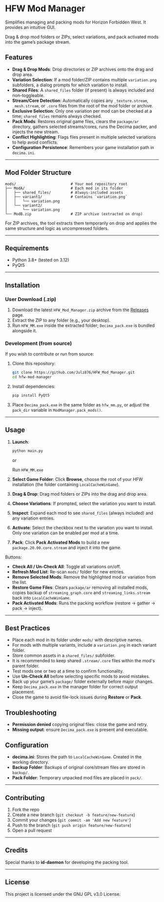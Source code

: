 # HFW Mod Manager
Simplifies managing and packing mods for Horizon Forbidden West. It provides an intuitive GUI.

Drag & drop mod folders or ZIPs, select variations, and pack activated mods into the game’s package stream.


## Features

- **Drag & Drop Mods**: Drop directories or ZIP archives onto the drag and drop area.
- **Variation Selection**: If a mod folder/ZIP contains multiple `variation.png` subfolders, a dialog prompts for which variation to install.
- **Shared Files**: A `shared_files` folder (if present) is always included and non-toggleable.
- **Stream/Core Detection**: Automatically copies any `_texture.stream`, `_mesh.stream`, or `.core` files from the root of the mod folder or archive.
- **Exclusive Selection**: Only one variation per mod can be checked at a time; `shared_files` remains always checked.
- **Pack Mods**: Restores original game files, clears the `package/ar` directory, gathers selected streams/cores, runs the Decima packer, and injects the new stream.
- **Conflict Highlighting**: Flags files present in multiple selected variations to help avoid conflicts.
- **Configuration Persistence**: Remembers your game installation path in `decima.ini`.

---

## Mod Folder Structure

```
mods/                         # Your mod repository root
├── ModA/                     # Each mod in its folder
│   ├── shared_files/         # Always-included assets
│   ├── variant1/             # Contains `variation.png`
│   │   └── variation.png
│   └── variant2/
│       └── variation.png
└── ModB.zip                  # ZIP archive (extracted on drop)
```

For ZIP archives, the tool extracts them temporarily on drop and applies the same structure and logic as uncompressed folders.

---

## Requirements

- Python 3.8+ (tested on 3.12)
- PyQt5

---

## Installation

### User Download (.zip)

1. Download the latest `HFW_Mod_Manager.zip` archive from the [Releases](https://github.com/Julz876/HFW_Mod_Manager/releases) page.
2. Extract the ZIP to any folder (e.g., your desktop).
3. Run `HFW_MM.exe` inside the extracted folder; `Decima_pack.exe` is bundled alongside it.

### Development (from source)

If you wish to contribute or run from source:

1. Clone this repository:

   ```bash
   git clone https://github.com/Julz876/HFW_Mod_Manager.git
   cd hfw-mod-manager
   ```

2. Install dependencies:

   ```bash
   pip install PyQt5
   ```

3. Place `Decima_pack.exe` in the same folder as `hfw_mm.py`, or adjust the `pack_dir` variable in `ModManager.pack_mods()`.

---

## Usage

1. **Launch**:

   ```bash
   python main.py
   ```

   or

   Run `HFW_MM.exe`

2. **Select Game Folder**: Click **Browse**, choose the root of your HFW installation (the folder containing `LocalCacheWinGame`).

3. **Drag & Drop**: Drag mod folders or ZIPs into the drag and drop area.

4. **Choose Variations**: If prompted, select the variation you want to install.

5. **Inspect**: Expand each mod to see `shared_files` (always included) and any variation entries.

6. **Activate**: Select the checkbox next to the variation you want to install. Only one variation can be enabled per mod at a time.

7. **Pack**: Click **Pack Activated Mods** to build a new `package.20.00.core.stream` and inject it into the game.

Buttons:

- **Check All / Un-Check All**: Toggle all variations on/off.
- **Refresh Mod List**: Re-scan `mods/` folder for new entries.
- **Remove Selected Mods**: Remove the highlighted mod or variation from the list.
- **Restore Game Files**: Clears `package/ar` removing all installed mods, copies backup of `streaming_graph.core` and `streaming_links.stream` back into `LocalCacheWinGame`.
- **Pack Activated Mods**: Runs the packing workflow (restore → gather → pack → inject).

---

## Best Practices

- Place each mod in its folder under `mods/` with descriptive names.
- For mods with multiple variants, include a `variation.png` in each variant folder.
- Store common assets in a `shared_files/` subfolder.
- It is recommended to keep shared `.stream/.core` files within the mod's parent folder.
- Test mods one or two at a time to confirm functionality.
- Use **Un-Check All** before selecting specific mods to avoid mistakes.
- Back up your game’s `package/` folder externally before major changes.
- Keep `Decima_pack.exe` in the manager folder for correct output placement.
- Close the game to avoid file-lock issues during **Restore** or **Pack**.

## Troubleshooting

- **Permission denied** copying original files: close the game and retry.
- **Missing output**: ensure `Decima_pack.exe` is present and executable.

## Configuration

- **decima.ini**: Stores the path to `LocalCacheWinGame`. Created in the working directory.
- **Backup Folder**: Backups of original core/stream files are stored in `backup/`.
- **Pack Folder**: Temporary unpacked mod files are placed in `pack/`.

---

## Contributing

1. Fork the repo
2. Create a new branch (`git checkout -b feature/new-feature`)
3. Commit your changes (`git commit -am 'Add new feature'`)
4. Push to the branch (`git push origin feature/new-feature`)
5. Open a pull request

---

## Credits

Special thanks to **id-daemon** for developing the packing tool.

---

## License

This project is licensed under the GNU GPL v3.0 License.

